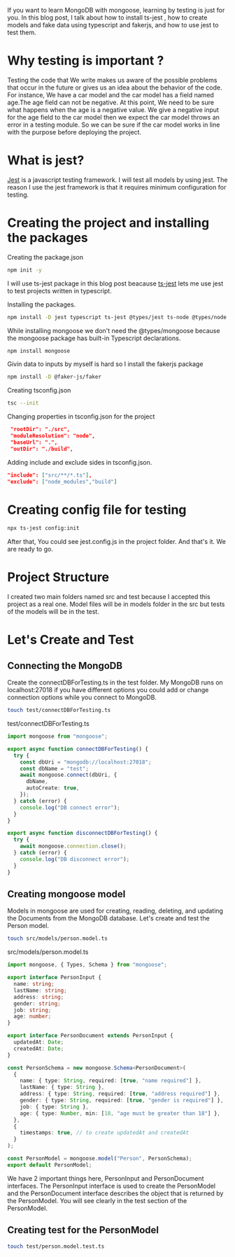 If you want to learn MongoDB with mongoose, learning by testing is just for you. In this blog post, I talk about how to install ts-jest , how to create models and fake data using typescript and fakerjs, and how to use jest to test them.

# Why testing is important ?

Testing the code that We write makes us aware of the possible problems that occur in the future or gives us an idea about the behavior of the code. For instance, We have a car model and the car model has a field named age.The age field can not be negative. At this point, We need to be sure what happens when the age is a negative value. We give a negative input for the age field to the car model then we expect the car model throws an error in a testing module. So we can be sure if the car model works in line with the purpose before deploying the project.

# What is jest?

[Jest](https://jestjs.io/) is a javascript testing framework. I will test all models by using jest. The reason I use the jest framework is that it requires minimum configuration for testing.

# Creating the project and installing the packages

Creating the package.json

```bash
npm init -y
```

I will use ts-jest package in this blog post beacause [ts-jest](https://kulshekhar.github.io/ts-jest/docs/) lets me use jest to test projects written in typescript.

Installing the packages.

```bash
npm install -D jest typescript ts-jest @types/jest ts-node @types/node
```

While installing mongoose we don't need the @types/mongoose because the mongoose package has built-in Typescript declarations.

```bash
npm install mongoose
```

Givin data to inputs by myself is hard so I install the fakerjs package

```bash
npm install -D @faker-js/faker
```

Creating tsconfig.json

```bash
tsc --init
```

Changing properties in tsconfig.json for the project

```json
 "rootDir": "./src",
 "moduleResolution": "node",
 "baseUrl": ".",
 "outDir": "./build",
```

Adding include and exclude sides in tsconfig.json.

```json
"include": ["src/**/*.ts"],
"exclude": ["node_modules","build"]
```

# Creating config file for testing

```bash
npx ts-jest config:init
```

After that, You could see jest.config.js in the project folder. And that's it. We are ready to go.

# Project Structure

I created two main folders named src and test because I accepted this project as a real one. Model files will be in models folder in the src but tests of the models will be in the test.

# Let's Create and Test

## Connecting the MongoDB

Create the connectDBForTesting.ts in the test folder. My MongoDB runs on localhost:27018 if you have different options you could add or change connection options while you connect to MongoDB.

```bash
touch test/connectDBForTesting.ts
```

test/connectDBForTesting.ts

```ts
import mongoose from "mongoose";

export async function connectDBForTesting() {
  try {
    const dbUri = "mongodb://localhost:27018";
    const dbName = "test";
    await mongoose.connect(dbUri, {
      dbName,
      autoCreate: true,
    });
  } catch (error) {
    console.log("DB connect error");
  }
}

export async function disconnectDBForTesting() {
  try {
    await mongoose.connection.close();
  } catch (error) {
    console.log("DB disconnect error");
  }
}
```

## Creating mongoose model

Models in mongoose are used for creating, reading, deleting, and updating the Documents from the MongoDB database. Let's create and test the Person model.

```bash
touch src/models/person.model.ts
```

src/models/person.model.ts

```ts
import mongoose, { Types, Schema } from "mongoose";

export interface PersonInput {
  name: string;
  lastName: string;
  address: string;
  gender: string;
  job: string;
  age: number;
}

export interface PersonDocument extends PersonInput {
  updatedAt: Date;
  createdAt: Date;
}

const PersonSchema = new mongoose.Schema<PersonDocument>(
  {
    name: { type: String, required: [true, "name required"] },
    lastName: { type: String },
    address: { type: String, required: [true, "address required"] },
    gender: { type: String, required: [true, "gender is required"] },
    job: { type: String },
    age: { type: Number, min: [18, "age must be greater than 18"] },
  },
  {
    timestamps: true, // to create updatedAt and createdAt
  }
);

const PersonModel = mongoose.model("Person", PersonSchema);
export default PersonModel;
```

We have 2 important things here, PersonInput and PersonDocument interfaces. The PersonInput interface is used to create the PersonModel and the PersonDocument interface describes the object that is returned by the PersonModel. You will see clearly in the test section of the PersonModel.

## Creating test for the PersonModel

```bash
touch test/person.model.test.ts
```
